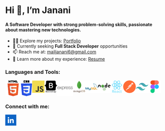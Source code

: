 # Hi 👋, I’m Janani

#### A Software Developer with strong problem-solving skills, passionate about mastering new technologies.
- 👨‍💻 Explore my projects: [Portfolio](https://jananib-portfolio.netlify.app/)
- 🌱 Currently seeking **Full Stack Developer** opportunities
- 📫 Reach me at: [mailjanani6@gmail.com](mailjanani6@gmail.com)
- 📄 Learn more about my experience: [Resume](https://drive.google.com/file/d/1Sv-m7X4Nwy-jj7sEx97HHjzsuxQ5OUXY/view?usp=sharing)



### Languages and Tools:
<div style="display:flex; margin-right:40px; padding:right:15px">
  <img src="https://github.com/EclipticCode/EclipticCode/blob/c7bc7455d61b4e3c113914c553b0a308419aa9bb/HTML.png" alt="HTML" width="50" height="50"/>
  <img src="https://github.com/EclipticCode/EclipticCode/blob/6f2f9dd0181d922c41b76c968951be0d9e62a33e/CSS.png" alt="CSS" width="35" height="50"/>
  <img src="https://github.com/EclipticCode/EclipticCode/blob/c9c18d595a385592a3a45416e0afbac03ce97d21/javascript-original.svg" alt="Javascript" width="50" height="40"/>
  <img src="https://github.com/EclipticCode/EclipticCode/blob/93f35722a127ada5f3465fe9a387e70b27c2c644/bootstrap-plain-wordmark.svg" alt="Bootstrap" width="50" height="40"/>  
  <img src="https://github.com/EclipticCode/EclipticCode/blob/d65cdc9b9e79a2a23b58a725a41488a1fac7ac80/express-original-wordmark.svg" alt="ExpressJS" width="50" height="50"/>  
  <img src="https://github.com/EclipticCode/EclipticCode/blob/b0456d5071b54548c915653b2bedcb441042ba93/mongodb-original-wordmark.svg" alt="MongoDB" width="50" height="40"/>  
  <img src="https://github.com/EclipticCode/EclipticCode/blob/b0456d5071b54548c915653b2bedcb441042ba93/mysql-original-wordmark.svg" alt="MySQL" width="50" height="40"/>  
  <img src="https://github.com/EclipticCode/EclipticCode/blob/b0456d5071b54548c915653b2bedcb441042ba93/nodejs-original-wordmark.svg" alt="NodeJS" width="50" height="40"/>  
  <img src="https://github.com/EclipticCode/EclipticCode/blob/b0456d5071b54548c915653b2bedcb441042ba93/react-original-wordmark.svg" alt="ReactJS" width="50" height="40"/>  
  <img src="https://github.com/EclipticCode/EclipticCode/blob/edac58aa7df5de246946dc9dfa4c197131bbfe70/postman-pic.svg" alt="Postman" width="40" height="40"/>     
  <img src="https://github.com/EclipticCode/EclipticCode/blob/edac58aa7df5de246946dc9dfa4c197131bbfe70/tailwind-css.svg" alt="TailwindCSS" width="40" height="40"/>  
  <img src="https://github.com/EclipticCode/EclipticCode/blob/af6088b2106122964fd5915525c421315593da50/figma-pic.svg" alt="Figma" width="50" height="40"/>  
</div> 



### Connect with me:
<a href="https://www.linkedin.com/in/jananibharathi" target="_blank">
  <img src="https://github.com/EclipticCode/EclipticCode/blob/660ca6979cabe10e2234b93ab5ee012892efb3b5/linkedIn.png" alt="LinkedIn" width="35" height="35"/>
</a>




